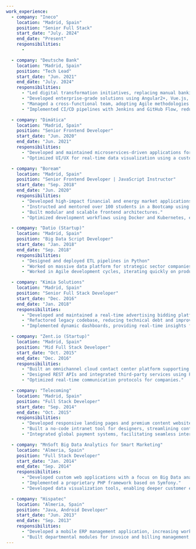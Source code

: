 ```yaml
---
work_experience:
  - company: "Ineco"
    location: "Madrid, Spain"
    position: "Senior Full Stack"
    start_date: "July. 2024"
    end_date: "Present"
    responsibilities:
      -

  - company: "Deutsche Bank"
    location: "Madrid, Spain"
    position: "Tech Lead"
    start_date: "Jun. 2021"
    end_date: "July. 2024"
    responsibilities:
      - "Led digital transformation initiatives, replacing manual banking processes with automated web applications, enhancing operational efficiency."
      - "Developed enterprise-grade solutions using Angular2+, Vue.js, and Jest/Karma, ensuring performance, scalability, and accessibility compliance."
      - "Managed a cross-functional team, adopting Agile methodologies (SCRUM) to accelerate delivery"
      - "Implemented CI/CD pipelines with Jenkins and GitHub Flow, reducing deployment time"

  - company: "Dimática"
    location: "Madrid, Spain"
    position: "Senior Frontend Developer"
    start_date: "Jun. 2020"
    end_date: "Jun. 2021"
    responsibilities:
      - "Developed and maintained microservices-driven applications for industrial automation, improving system modularity and scalability."
      - "Optimized UI/UX for real-time data visualization using a customized dashboard."

  - company: "Boream"
    location: "Madrid, Spain"
    position: "Senior Frontend Developer | JavaScript Instructor"
    start_date: "Sep. 2018"
    end_date: "Jun. 2020"
    responsibilities:
      - "Developed high-impact financial and energy market applications, including stock and oil price simulators for IE Business School."
      - "Instructed and mentored over 100 students in a Bootcamp using JavaScript, Angular, and Node.js."
      - "Built modular and scalable frontend architectures."
      - "Optimized development workflows using Docker and Kubernetes, enhancing deployment efficiency."

  - company: "Datio (Startup)"
    location: "Madrid, Spain"
    position: "Big Data Script Developer"
    start_date: "Jan. 2018"
    end_date: "Sep. 2018"
    responsibilities:
      - "Designed and deployed ETL pipelines in Python"
      - "Worked on massive data platform for strategic sector companies"
      - "Worked in Agile development cycles, iterating quickly on product enhancements."

  - company: "Kimia Solutions"
    location: "Madrid, Spain"
    position: "Senior Full Stack Developer"
    start_date: "Dec. 2016"
    end_date: "Jan. 2018"
    responsibilities:
      - "Developed and maintained a real-time advertising bidding platform using Angular2+ and Python."
      - "Refactored legacy codebase, reducing technical debt and improving maintainability."
      - "Implemented dynamic dashboards, providing real-time insights for clients, improving data-driven decision-making."

  - company: "Zent.io (Startup)"
    location: "Madrid, Spain"
    position: "Mid Full Stack Developer"
    start_date: "Oct. 2015"
    end_date: "Dec. 2016"
    responsibilities:
      - "Built an omnichannel cloud contact center platform supporting voice, chat, and email interactions."
      - "Designed REST APIs and integrated third-party services using PHP-Laravel and Angular."
      - "Optimized real-time communication protocols for companies."

  - company: "Telecoming"
    location: "Madrid, Spain"
    position: "Full Stack Developer"
    start_date: "Sep. 2014"
    end_date: "Oct. 2015"
    responsibilities:
      - "Developed responsive landing pages and premium content websites."
      - "Built a no-code intranet tool for designers, streamlining content deployment."
      - "Integrated global payment systems, facilitating seamless international transactions."

  - company: "MnSoft Big Data Analytics for Smart Marketing"
    location: "Almeria, Spain"
    position: "Full Stack Developer"
    start_date: "Jan. 2014"
    end_date: "Sep. 2014"
    responsibilities:
      - "Developed custom web applications with a focus on Big Data analytics for Twitter and YouTube insights."
      - "Implemented a proprietary PHP framework based on Symfony."
      - "Developed data visualization tools, enabling deeper customer engagement analytics."

  - company: "Hispatec"
    location: "Almeria, Spain"
    position: "Java, Android Developer"
    start_date: "Jun. 2013"
    end_date: "Sep. 2013"
    responsibilities:
      - "Developed a mobile ERP management application, increasing workforce productivity."
      - "Built departmental modules for invoice and billing management, streamlining financial operations."
---
```

